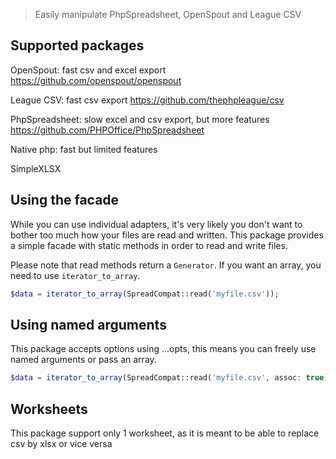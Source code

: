 > Easily manipulate PhpSpreadsheet, OpenSpout and League CSV

## Supported packages

OpenSpout: fast csv and excel export
https://github.com/openspout/openspout

League CSV: fast csv export
https://github.com/thephpleague/csv

PhpSpreadsheet: slow excel and csv export, but more features
https://github.com/PHPOffice/PhpSpreadsheet

Native php: fast but limited features

SimpleXLSX

## Using the facade

While you can use individual adapters, it's very likely you don't want to bother too much
how your files are read and written. This package provides a simple facade with static
methods in order to read and write files.

Please note that read methods return a `Generator`. If you want an array, you need to use `iterator_to_array`.

```php
$data = iterator_to_array(SpreadCompat::read('myfile.csv'));
```

## Using named arguments

This package accepts options using ...opts, this means you can freely use named arguments or pass an array.

```php
$data = iterator_to_array(SpreadCompat::read('myfile.csv', assoc: true));
```

## Worksheets

This package support only 1 worksheet, as it is meant to be able to replace csv by xlsx or vice versa
